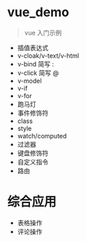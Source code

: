 # vue_demo
> vue 入门示例

- 插值表达式
- v-cloak/v-text/v-html
- v-bind  简写 :
- v-click 简写 @
- v-model
- v-if
- v-for
- 跑马灯
- 事件修饰符
- class
- style
- watch/computed
- 过滤器
- 键盘修饰符
- 自定义指令
- 路由

# 综合应用
- 表格操作
- 评论操作